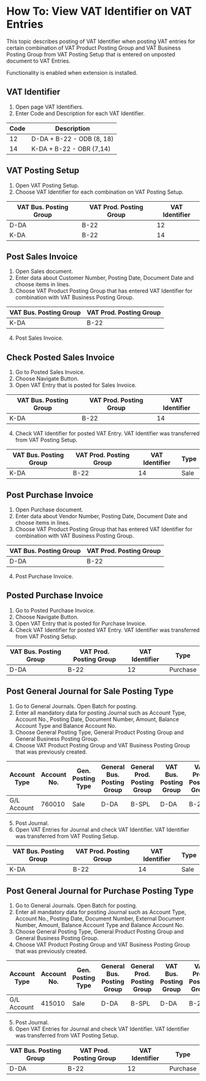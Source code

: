 # How To: View VAT Identifier on VAT Entries

This topic describes posting of VAT Identifier when posting VAT entries for certain combination of VAT Product Posting Group and VAT Business Posting Group from VAT Posting Setup that is entered on unposted document to VAT Entries.

Functionality is enabled when extension is installed.

## VAT Identifier

1. Open page VAT Identifiers.
2. Enter Code and Description for each VAT Identifier.

Code|Description
----|-----------
12|D-DA + B-22 - ODB (8, 18)
14|K-DA + B-22 - OBR (7,14)

## VAT Posting Setup

1. Open VAT Posting Setup.
2. Choose VAT Identifier for each combination on VAT Posting Setup.

VAT Bus. Posting Group|VAT Prod. Posting Group|VAT Identifier
----------------------|-----------------------|--------------
D-DA|B-22|12
K-DA|B-22|14


## Post Sales Invoice

1. Open Sales document.
2. Enter data about Customer Number, Posting Date, Document Date and choose items in lines. 
3. Choose VAT Product Posting Group that has entered VAT Identifier for combination with VAT Business Posting Group.

VAT Bus. Posting Group|VAT Prod. Posting Group
----------------------|-----------------------
K-DA|B-22

4. Post Sales Invoice.

## Check Posted Sales Invoice

1. Go to Posted Sales Invoice.
2. Choose Navigate Button.
3. Open VAT Entry that is posted for Sales Invoice.

VAT Bus. Posting Group|VAT Prod. Posting Group|VAT Identifier
----------------------|-----------------------|--------------
K-DA|B-22|14

4. Check VAT Identifier for posted VAT Entry. VAT Identifier was transferred from VAT Posting Setup.

VAT Bus. Posting Group|VAT Prod. Posting Group|VAT Identifier|Type
----------------------|-----------------------|--------------|----
K-DA|B-22|14|Sale

## Post Purchase Invoice

1. Open Purchase document.
2. Enter data about Vendor Number, Posting Date, Document Date and choose items in lines. 
3. Choose VAT Product Posting Group that has entered VAT Identifier for combination with VAT Business Posting Group.

VAT Bus. Posting Group|VAT Prod. Posting Group
----------------------|-----------------------
D-DA|B-22

4. Post Purchase Invoice.

## Posted Purchase Invoice

1. Go to Posted Purchase Invoice.
2. Choose Navigate Button.
3. Open VAT Entry that is posted for Purchase Invoice.  
4. Check VAT Identifier for posted VAT Entry. VAT Identifier was transferred from VAT Posting Setup. 

VAT Bus. Posting Group|VAT Prod. Posting Group|VAT Identifier|Type
----------------------|-----------------------|--------------|----
D-DA|B-22|12|Purchase

## Post General Journal for Sale Posting Type

1.	Go to General Journals. Open Batch for posting.
2.	Enter all mandatory data for posting Journal such as Account Type, Account No., Posting Date, Document Number, Amount, Balance Account Type and Balance Account No.
3.	Choose General Posting Type, General Product Posting Group and General Business Posting Group.
4.	Choose VAT Product Posting Group and VAT Business Posting Group that was previously created.

Account Type|Account No.|Gen. Posting Type|General Bus. Posting Group|General Prod. Posting Group|VAT Bus. Posting Group|VAT Prod. Posting Group|Amount|Bal. Account Type|Bal. Account No.
------------|-----------|-----------------|--------------------------|---------------------------|----------------------|-----------------------|------|-----------------|----------------
G/L Account|760010|Sale|D-DA|B-SPL|D-DA|B-22|100,00|Customer|Customer No.

5.	Post Journal.
6.	Open VAT Entries for Journal and check VAT Identifier. VAT Identifier was transferred from VAT Posting Setup.

VAT Bus. Posting Group|VAT Prod. Posting Group|VAT Identifier|Type
----------------------|-----------------------|--------------|----
K-DA|B-22|14|Sale

## Post General Journal for Purchase Posting Type

1.	Go to General Journals. Open Batch for posting.
2.	Enter all mandatory data for posting Journal such as Account Type, Account No., Posting Date, Document Number, External Document Number, Amount, Balance Account Type and Balance Account No.
3.	Choose General Posting Type, General Product Posting Group and General Business Posting Group.
4.	Choose VAT Product Posting Group and VAT Business Posting Group that was previously created.

Account Type|Account No.|Gen. Posting Type|General Bus. Posting Group|General Prod. Posting Group|VAT Bus. Posting Group|VAT Prod. Posting Group|Amount|Bal. Account Type|Bal. Account No.
------------|-----------|-----------------|--------------------------|---------------------------|----------------------|-----------------------|------|-----------------|----------------
G/L Account|415010|Sale|D-DA|B-SPL|D-DA|B-22|100,00|Vendor|Vendor No.

5.	Post Journal.
6.	Open VAT Entries for Journal and check VAT Identifier. VAT Identifier was transferred from VAT Posting Setup.

VAT Bus. Posting Group|VAT Prod. Posting Group|VAT Identifier|Type
----------------------|-----------------------|--------------|----
D-DA|B-22|12|Purchase